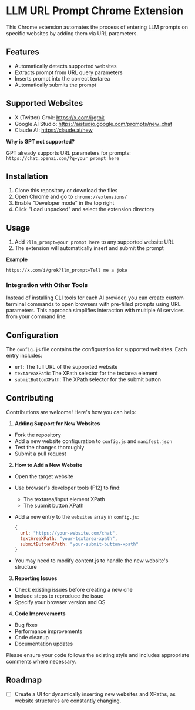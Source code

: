 # LLM URL Prompt Chrome Extension

This Chrome extension automates the process of entering LLM prompts on specific websites by adding them via URL parameters.

## Features

- Automatically detects supported websites
- Extracts prompt from URL query parameters
- Inserts prompt into the correct textarea
- Automatically submits the prompt

## Supported Websites

- X (Twitter) Grok: https://x.com/i/grok
- Google AI Studio: https://aistudio.google.com/prompts/new_chat
- Claude AI: https://claude.ai/new

**Why is GPT not supported?**

GPT already supports URL parameters for prompts:
`https://chat.openai.com/?q=your prompt here`

## Installation

1. Clone this repository or download the files
2. Open Chrome and go to `chrome://extensions/`
3. Enable "Developer mode" in the top right
4. Click "Load unpacked" and select the extension directory

## Usage

1. Add `?llm_prompt=your prompt here` to any supported website URL
2. The extension will automatically insert and submit the prompt

**Example**

```
https://x.com/i/grok?llm_prompt=Tell me a joke
```

### Integration with Other Tools

Instead of installing CLI tools for each AI provider, you can create custom terminal commands to open browsers with pre-filled prompts using URL parameters. This approach simplifies interaction with multiple AI services from your command line.

## Configuration

The `config.js` file contains the configuration for supported websites. Each entry includes:

- `url`: The full URL of the supported website
- `textAreaXPath`: The XPath selector for the textarea element
- `submitButtonXPath`: The XPath selector for the submit button

## Contributing

Contributions are welcome! Here's how you can help:

1. **Adding Support for New Websites**

- Fork the repository
- Add a new website configuration to `config.js` and `manifest.json`
- Test the changes thoroughly
- Submit a pull request

2. **How to Add a New Website**

- Open the target website
- Use browser's developer tools (F12) to find:
  - The textarea/input element XPath
  - The submit button XPath
- Add a new entry to the `websites` array in `config.js`:

  ```javascript
  {
    url: "https://your-website.com/chat",
    textAreaXPath: "your-textarea-xpath",
    submitButtonXPath: "your-submit-button-xpath"
  }
  ```
- You may need to modify content.js to handle the new website's structure

3. **Reporting Issues**

- Check existing issues before creating a new one
- Include steps to reproduce the issue
- Specify your browser version and OS

4. **Code Improvements**

- Bug fixes
- Performance improvements
- Code cleanup
- Documentation updates

Please ensure your code follows the existing style and includes appropriate comments where necessary.

## Roadmap

- [ ] Create a UI for dynamically inserting new websites and XPaths, as website structures are constantly changing.
